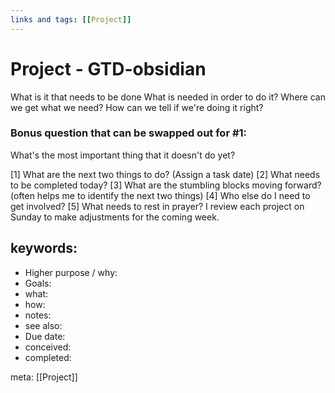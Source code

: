 ```yaml
---
links and tags: [[Project]]
---
```


# Project - GTD-obsidian

What is it that needs to be done
What is needed in order to do it?
Where can we get what we need?
How can we tell if we're doing it right?


### Bonus question that can be swapped out for #1:

What's the most important thing that it doesn't do yet?

[1] What are the next two things to do? (Assign a task date) 
[2] What needs to be completed today? 
[3] What are the stumbling blocks moving forward? (often helps me to identify the next two things) 
[4] Who else do I need to get involved? 
[5] What needs to rest in prayer? I review each project on Sunday to make adjustments for the coming week.


## keywords:
- Higher purpose / why:
- Goals: 
- what:
- how:
- notes:
- see also:
- Due date: 
- conceived:
- completed:

meta:
[[Project]]